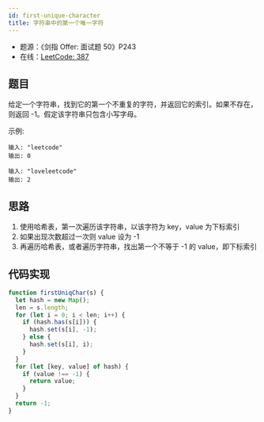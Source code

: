```yaml
---
id: first-unique-character
title: 字符串中的第一个唯一字符
---
```


- 题源：《剑指 Offer: 面试题 50》P243
- 在线：[LeetCode: 387](https://leetcode-cn.com/problems/first-unique-character-in-a-string/)

## 题目

给定一个字符串，找到它的第一个不重复的字符，并返回它的索引。如果不存在，则返回 -1。假定该字符串只包含小写字母。

示例:

```text
输入: "leetcode"
输出: 0
```

```text
输入: "loveleetcode"
输出: 2
```

## 思路

1. 使用哈希表，第一次遍历该字符串，以该字符为 key，value 为下标索引
2. 如果出现次数超过一次则 value 设为 -1
3. 再遍历哈希表，或者遍历字符串，找出第一个不等于 -1 的 value，即下标索引

## 代码实现

```js
function firstUniqChar(s) {
  let hash = new Map();
  len = s.length;
  for (let i = 0; i < len; i++) {
    if (hash.has(s[i])) {
      hash.set(s[i], -1);
    } else {
      hash.set(s[i], i);
    }
  }
  for (let [key, value] of hash) {
    if (value !== -1) {
      return value;
    }
  }
  return -1;
}
```
